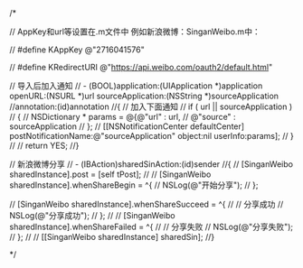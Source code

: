 /*

// AppKey和url等设置在.m文件中  例如新浪微博：SinganWeibo.m中：

// #define KAppKey @"2716041576"

// #define KRedirectURI @"https://api.weibo.com/oauth2/default.html"


// 导入后加入通知
// - (BOOL)application:(UIApplication *)application openURL:(NSURL *)url sourceApplication:(NSString *)sourceApplication //annotation:(id)annotation
//{
	// 加入下面通知
//	if ( url || sourceApplication )
//	{
//		NSDictionary * params = @{@"url" : url,
//								  @"source" : sourceApplication
//								 };
//		[[NSNotificationCenter defaultCenter] postNotificationName:@"sourceApplication" object:nil userInfo:params];
//	}
//
//	return YES;
//}


// 新浪微博分享
// - (IBAction)sharedSinAction:(id)sender
//{
//	[SinganWeibo sharedInstance].post = [self tPost];
//
//	[SinganWeibo sharedInstance].whenShareBegin = ^{
//		NSLog(@"开始分享");
//	};

//	[SinganWeibo sharedInstance].whenShareSucceed = ^{
//		// 分享成功
//		NSLog(@"分享成功");
//	};
//
//	[SinganWeibo sharedInstance].whenShareFailed = ^{
//		// 分享失败
//		NSLog(@"分享失败");
//	};
//
//	[[SinganWeibo sharedInstance] sharedSin];
//}




*/
